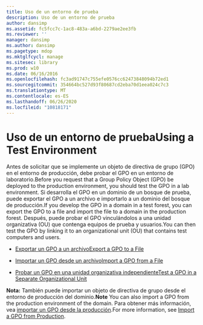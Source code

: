 ```yaml
---
title: Uso de un entorno de prueba
description: Uso de un entorno de prueba
author: dansimp
ms.assetid: fc5fcc7c-1ac8-483a-a6bd-2279ae2ee3fb
ms.reviewer: ''
manager: dansimp
ms.author: dansimp
ms.pagetype: mdop
ms.mktglfcycl: manage
ms.sitesec: library
ms.prod: w10
ms.date: 06/16/2016
ms.openlocfilehash: fc3ad91747c755efe0576cc62473848094b72ed1
ms.sourcegitcommit: 354664bc527d93f80687cd2eba70d1eea024c7c3
ms.translationtype: MT
ms.contentlocale: es-ES
ms.lasthandoff: 06/26/2020
ms.locfileid: "10818171"
---
```

# <span data-ttu-id="b2982-103">Uso de un entorno de prueba</span><span class="sxs-lookup"><span data-stu-id="b2982-103">Using a Test Environment</span></span>


<span data-ttu-id="b2982-104">Antes de solicitar que se implemente un objeto de directiva de grupo (GPO) en el entorno de producción, debe probar el GPO en un entorno de laboratorio.</span><span class="sxs-lookup"><span data-stu-id="b2982-104">Before you request that a Group Policy Object (GPO) be deployed to the production environment, you should test the GPO in a lab environment.</span></span> <span data-ttu-id="b2982-105">Si desarrolla el GPO en un dominio de un bosque de prueba, puede exportar el GPO a un archivo e importarlo a un dominio del bosque de producción.</span><span class="sxs-lookup"><span data-stu-id="b2982-105">If you develop the GPO in a domain in a test forest, you can export the GPO to a file and import the file to a domain in the production forest.</span></span> <span data-ttu-id="b2982-106">Después, puede probar el GPO vinculándolos a una unidad organizativa (OU) que contenga equipos de prueba y usuarios.</span><span class="sxs-lookup"><span data-stu-id="b2982-106">You can then test the GPO by linking it to an organizational unit (OU) that contains test computers and users.</span></span>

-   [<span data-ttu-id="b2982-107">Exportar un GPO a un archivo</span><span class="sxs-lookup"><span data-stu-id="b2982-107">Export a GPO to a File</span></span>](export-a-gpo-to-a-file.md)

-   [<span data-ttu-id="b2982-108">Importar un GPO desde un archivo</span><span class="sxs-lookup"><span data-stu-id="b2982-108">Import a GPO from a File</span></span>](import-a-gpo-from-a-file-ed.md)

-   [<span data-ttu-id="b2982-109">Probar un GPO en una unidad organizativa independiente</span><span class="sxs-lookup"><span data-stu-id="b2982-109">Test a GPO in a Separate Organizational Unit</span></span>](test-a-gpo-in-a-separate-organizational-unit-agpm40.md)

<span data-ttu-id="b2982-110">**Nota:**  También puede importar un objeto de directiva de grupo desde el entorno de producción del dominio.</span><span class="sxs-lookup"><span data-stu-id="b2982-110">**Note** You can also import a GPO from the production environment of the domain.</span></span> <span data-ttu-id="b2982-111">Para obtener más información, vea [importar un GPO desde la producción](import-a-gpo-from-production-agpm40-ed.md).</span><span class="sxs-lookup"><span data-stu-id="b2982-111">For more information, see [Import a GPO from Production](import-a-gpo-from-production-agpm40-ed.md).</span></span>

 

 

 





